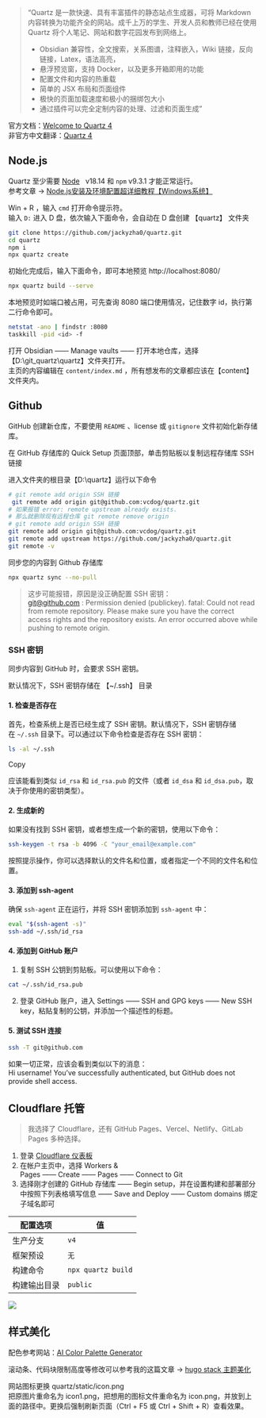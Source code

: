 
> “Quartz 是一款快速、具有丰富插件的静态站点生成器，可将 Markdown 内容转换为功能齐全的网站。成千上万的学生、开发人员和教师已经在使用 Quartz 将个人笔记、网站和数字花园发布到网络上。
> 
> - Obsidian 兼容性，全文搜索，关系图谱，注释嵌入，Wiki 链接，反向链接，Latex，语法高亮，
> - 悬浮预览窗，支持 Docker，以及更多开箱即用的功能
> - 配置文件和内容的热重载
> - 简单的 JSX 布局和页面组件
> - 极快的页面加载速度和极小的捆绑包大小
> - 通过插件可以完全定制内容的处理、过滤和页面生成”

官方文档：[Welcome to Quartz 4](https://quartz.jzhao.xyz/)   
非官方中文翻译：[Quartz 4](https://cmbill.github.io/quartz-doc-cn/#-get-started) 

## Node.js

Quartz 至少需要 [Node](https://nodejs.org/)   v18.14 和 `npm` v9.3.1 才能正常运行。  
参考文章 → [Node.js安装及环境配置超详细教程【Windows系统】](https://blog.csdn.net/Nicolecocol/article/details/136788200) 

Win + R ，输入 `cmd` 打开命令提示符。  
输入 `D:` 进入 D 盘，依次输入下面命令，会自动在 D 盘创建 【quartz】 文件夹

```bash
git clone https://github.com/jackyzha0/quartz.git
cd quartz
npm i
npx quartz create
```



初始化完成后，输入下面命令，即可本地预览 http://localhost:8080/

```bash
npx quartz build --serve
```



本地预览时如端口被占用，可先查询 8080 端口使用情况，记住数字 id，执行第二行命令即可。

```bash
netstat -ano | findstr :8080
taskkill -pid <id> -f
```


打开 Obsidian —— Manage vaults —— 打开本地仓库，选择【D:\\git_quartz\\quartz】文件夹打开。  
主页的内容编辑在 `content/index.md` ，所有想发布的文章都应该在【content】文件夹内。

## Github

GitHub 创建新仓库，不要使用 `README` 、license 或 `gitignore` 文件初始化新存储库。

在 GitHub 存储库的 Quick Setup 页面顶部，单击剪贴板以复制远程存储库 SSH 链接

进入文件夹的根目录【D:\quartz】运行以下命令

```bash
# git remote add origin SSH 链接
 git remote add origin git@github.com:vcdog/quartz.git
# 如果报错 error: remote upstream already exists.
# 那么就删除现有远程仓库 git remote remove origin
# git remote add origin SSH 链接
git remote add origin git@github.com:vcdog/quartz.git
git remote add upstream https://github.com/jackyzha0/quartz.git
git remote -v
```


同步您的内容到 Github 存储库

```bash
npx quartz sync --no-pull
```



> 这步可能报错，原因是没正确配置 SSH 密钥：  
> [git@github.com](mailto:git@github.com) : Permission denied (publickey). fatal: Could not read from remote repository. Please make sure you have the correct access rights and the repository exists. An error occurred above while pushing to remote origin.

### SSH 密钥

同步内容到 GitHub 时，会要求 SSH 密钥。

默认情况下，SSH 密钥存储在 【~/.ssh】 目录

#### 1. 检查是否存在

首先，检查系统上是否已经生成了 SSH 密钥。默认情况下，SSH 密钥存储在 `~/.ssh` 目录下。可以通过以下命令检查是否存在 SSH 密钥：

```sh
ls -al ~/.ssh
```

Copy

应该能看到类似 `id_rsa` 和 `id_rsa.pub` 的文件（或者 `id_dsa` 和 `id_dsa.pub`，取决于你使用的密钥类型）。

#### 2. 生成新的

如果没有找到 SSH 密钥，或者想生成一个新的密钥，使用以下命令：

```sh
ssh-keygen -t rsa -b 4096 -C "your_email@example.com"
```



按照提示操作，你可以选择默认的文件名和位置，或者指定一个不同的文件名和位置。

#### 3. 添加到 ssh-agent

确保 `ssh-agent` 正在运行，并将 SSH 密钥添加到 `ssh-agent` 中：

```sh
eval "$(ssh-agent -s)"
ssh-add ~/.ssh/id_rsa
```



#### 4. 添加到 GitHub 账户

1. 复制 SSH 公钥到剪贴板。可以使用以下命令：

```sh
cat ~/.ssh/id_rsa.pub
```


2. 登录 GitHub 账户，进入 Settings —— SSH and GPG keys —— New SSH key，粘贴复制的公钥，并添加一个描述性的标题。

#### 5. 测试 SSH 连接

```sh
ssh -T git@github.com
```


如果一切正常，应该会看到类似以下的消息：  
Hi username! You’ve successfully authenticated, but GitHub does not provide shell access.

## Cloudflare 托管

> 我选择了 Cloudflare，还有 GitHub Pages、Vercel、Netlify、GitLab Pages 多种选择。

1. 登录 [Cloudflare 仪表板](https://dash.cloudflare.com/) 
2. 在帐户主页中，选择 Workers & Pages —— Create —— Pages —— Connect to Git
3. 选择刚才创建的 GitHub 存储库 —— Begin setup，并在设置构建和部署部分中按照下列表格填写信息 —— Save and Deploy —— Custom domains 绑定子域名即可

|配置选项|值|
|---|---|
|生产分支|`v4`|
|框架预设|`无`|
|构建命令|`npx quartz build`|
|构建输出目录|`public`|

![](https://pic.yelleis.top/try/202407022120605.webp)

## 样式美化

配色参考网站：[AI Color Palette Generator](https://aicolors.co/ "可以根据你的描述生成贴心的配色方案，同时你也可以参考提供的配色案例，每一种配色方案都有对应的效果展示，让你能够快速找到想要自己的配色方案，提供四种识图案例，分别是移动应用、仪表盘、落地页、作品集，你可以单击复制颜色或者直接导出配色方案，不喜欢的颜色还可以手动修改。") 

滚动条、代码块限制高度等修改可以参考我的这篇文章 → [hugo stack 主题美化](https://yelleis.top/p/hugo-theme-stack-beautification/) 

网站图标更换 quartz/static/icon.png  
把原图片重命名为 icon1.png，把想用的图标文件重命名为 icon.png，并放到上面的路径中。更换后强制刷新页面（Ctrl + F5 或 Ctrl + Shift + R）查看效果。
